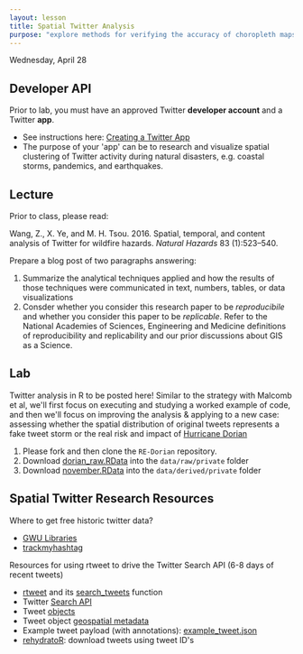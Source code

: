 ```yaml
---
layout: lesson
title: Spatial Twitter Analysis
purpose: "explore methods for verifying the accuracy of choropleth maps"
---
```


Wednesday, April 28

## Developer API

Prior to lab, you must have an approved Twitter **developer account** and a Twitter **app**.

- See instructions here: [Creating a Twitter App](https://cran.r-project.org/web/packages/rtweet/vignettes/auth.html)
- The purpose of your 'app' can be to research and visualize spatial clustering of Twitter activity during natural disasters, e.g. coastal storms, pandemics, and earthquakes.


## Lecture

Prior to class, please read:

Wang, Z., X. Ye, and M. H. Tsou. 2016. Spatial, temporal, and content analysis of Twitter for wildfire hazards. *Natural Hazards* 83 (1):523–540.

Prepare a blog post of two paragraphs answering:

1. Summarize the analytical techniques applied and how the results of those techniques were communicated in text, numbers, tables, or data visualizations
1. Consder whether you consider this research paper to be *reproducibile* and whether you consider this paper to be *replicable*. Refer to the National Academies of Sciences, Engineering and Medicine definitions of reproducibility and replicability and our prior discussions about GIS as a Science.

## Lab

Twitter analysis in R to be posted here! Similar to the strategy with Malcomb et al, we'll first focus on executing and studying a worked example of code, and then we'll focus on improving the analysis & applying to a new case: assessing whether the spatial distribution of original tweets represents a fake tweet storm or the real risk and impact of [Hurricane Dorian](https://en.wikipedia.org/wiki/Hurricane_Dorian)

1. Please fork and then clone the `RE-Dorian` repository.
1. Download [dorian_raw.RData](https://github.com/GIS4DEV/geog323data/raw/main/dorian/dorian_raw.RDS) into the `data/raw/private` folder
1. Download [november.RData](https://github.com/GIS4DEV/geog323data/raw/main/dorian/november.RDS) into the `data/derived/private` folder

## Spatial Twitter Research Resources

Where to get free historic twitter data?

- [GWU Libraries](https://gwu-libraries.github.io/sfm-ui/posts/2017-09-14-twitter-data)
- [trackmyhashtag](https://www.trackmyhashtag.com/blog/twitter-datasets-free)

Resources for using rtweet to drive the Twitter Search API (6-8 days of recent tweets)

- [rtweet](https://docs.ropensci.org/rtweet/) and its [search_tweets](https://rtweet.info/reference/search_tweets.html) function
- Twitter [Search API](https://developer.twitter.com/en/docs/tweets/search/api-reference/get-search-tweets)
- Tweet [objects](https://developer.twitter.com/en/docs/tweets/data-dictionary/overview/tweet-object)
- Tweet object [geospatial metadata](https://developer.twitter.com/en/docs/tutorials/tweet-geo-metadata 
)
- Example tweet payload (with annotations): [example_tweet.json](assets/example_tweet.json)
- [rehydratoR](https://kevincoakley.github.io/rehydratoR/): download tweets using tweet ID's